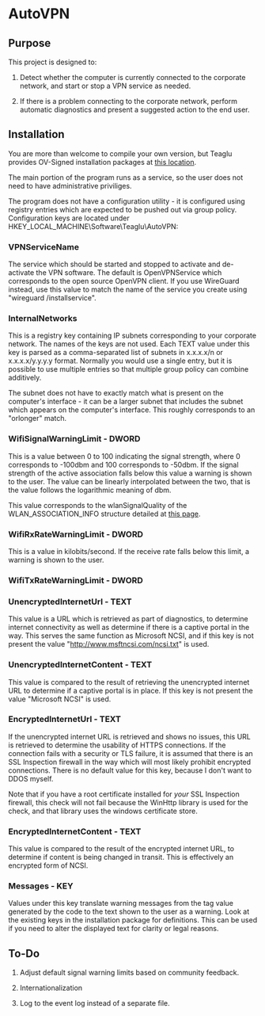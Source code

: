 # AutoVPN

## Purpose

This project is designed to:

1. Detect whether the computer is currently connected to the corporate network, and start or stop a VPN service as needed.

2. If there is a problem connecting to the corporate network, perform automatic diagnostics and present a suggested action to the end user.

## Installation

You are more than welcome to compile your own version, but Teaglu provides OV-Signed installation packages at [this location](https://software.teaglu.com/software/autovpn/).

The main portion of the program runs as a service, so the user does not need to have administrative priviliges.

The program does not have a configuration utility - it is configured using registry entries which are expected to be pushed out via group policy.  Configuration keys are located under HKEY_LOCAL_MACHINE\Software\Teaglu\AutoVPN:

### VPNServiceName

The service which should be started and stopped to activate and de-activate the VPN software.  The default is OpenVPNService which corresponds to the open source OpenVPN client.  If you use WireGuard instead, use this value to match the name of the service you create using "wireguard /installservice".

### InternalNetworks

This is a registry key containing IP subnets corresponding to your corporate network.  The names of the keys are not used.  Each TEXT value under this key is parsed as a comma-separated list of subnets in x.x.x.x/n or x.x.x.x/y.y.y.y format.  Normally you would use a single entry, but it is possible to use multiple entries so that multiple group policy can combine additively.

The subnet does not have to exactly match what is present on the computer's interface - it can be a larger subnet that includes the subnet which appears on the computer's interface.  This roughly corresponds to an "orlonger" match.

### WifiSignalWarningLimit - DWORD

This is a value between 0 to 100 indicating the signal strength, where 0 corresponds to -100dbm and 100 corresponds to -50dbm.  If the signal strength of the active association falls below this value a warning is shown to the user.  The value can be linearly interpolated between the two, that is the value follows the logarithmic meaning of dbm.

This value corresponds to the wlanSignalQuality of the WLAN_ASSOCIATION_INFO structure detailed at [this page](https://docs.microsoft.com/en-us/windows/win32/api/wlanapi/ns-wlanapi-wlan_association_attributes).

### WifiRxRateWarningLimit	- DWORD

This is a value in kilobits/second.  If the receive rate falls below this limit, a warning is shown to the user.

### WifiTxRateWarningLimit - DWORD

### UnencryptedInternetUrl - TEXT

This value is a URL which is retrieved as part of diagnostics, to determine internet connectivity as well as determine if there is a captive portal in the way.  This serves the same function as Microsoft NCSI, and if this key is not present the value "http://www.msftncsi.com/ncsi.txt" is used.

### UnencryptedInternetContent - TEXT

This value is compared to the result of retrieving the unencrypted internet URL to determine if a captive portal is in place.  If this key is not present the value "Microsoft NCSI" is used.

### EncryptedInternetUrl - TEXT

If the unencrypted internet URL is retrieved and shows no issues, this URL is retrieved to determine the usability of HTTPS connections.  If the connection fails with a security or TLS failure, it is assumed that there is an SSL Inspection firewall in the way which will most likely prohibit encrypted connections.  There is no default value for this key, because I don't want to DDOS myself.

Note that if you have a root certificate installed for *your* SSL Inspection firewall, this check will not fail because the WinHttp library is used for the check, and that library uses the windows certificate store.

### EncryptedInternetContent - TEXT

This value is compared to the result of the encrypted internet URL, to determine if content is being changed in transit.  This is effectively an encrypted form of NCSI.

### Messages - KEY

Values under this key translate warning messages from the tag value generated by the code to the text shown to the user as a warning.  Look at the existing keys in the installation package for definitions.  This can be used if you need to alter the displayed text for clarity or legal reasons.

## To-Do

1. Adjust default signal warning limits based on community feedback.

2. Internationalization

3. Log to the event log instead of a separate file.
